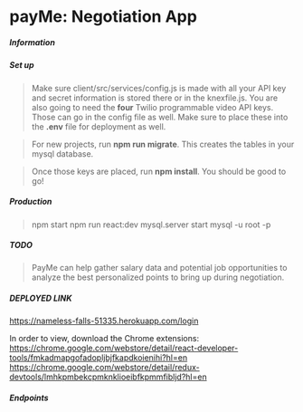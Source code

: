 # payMe: Negotiation App

##### Information

##### Set up
> Make sure client/src/services/config.js is made with all your API key and secret information is stored there or in the knexfile.js.
> You are also going to need the **four** Twilio programmable video API keys. Those can go in the config file as well. Make sure to place these into the **.env** file for deployment as well.

> For new projects, run **npm run migrate**. This creates the tables in your mysql database.

> Once those keys are placed, run **npm install**. You should be good to go!

##### Production
>npm start
>npm run react:dev
>mysql.server start
>mysql -u root -p

##### TODO
>PayMe can help gather salary data and potential job opportunities to analyze the best personalized points to bring up during negotiation.

##### DEPLOYED LINK
https://nameless-falls-51335.herokuapp.com/login

In order to view, download the Chrome extensions:
https://chrome.google.com/webstore/detail/react-developer-tools/fmkadmapgofadopljbjfkapdkoienihi?hl=en
https://chrome.google.com/webstore/detail/redux-devtools/lmhkpmbekcpmknklioeibfkpmmfibljd?hl=en

##### Endpoints
